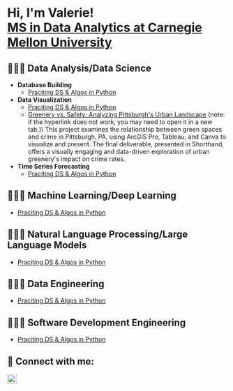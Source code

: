 <h1>Hi, I'm Valerie! <br/><a href="https://www.linkedin.com/in/jiayu-yuan/">MS in Data Analytics at Carnegie Mellon University</a>

<h2>👩🏻‍💻 Data Analysis/Data Science </h2>

- <b>Database Building</b>
  - [Praciting DS & Algos in Python](https://github.com/joshmadakor1/Algorithms-Practice)
- <b>Data Visualization</b>
  - [Praciting DS & Algos in Python](https://github.com/joshmadakor1/Algorithms-Practice)
  - [Greenery vs. Safety: Analyzing Pittsburgh's Urban Landscape](https://preview.shorthand.com/Dd96hojCGLq1rWr6#group-section-Overview-0CBwLOfhK4)
    (note: if the hyperlink does not work, you may need to open it in a new tab.)\\
    This project examines the relationship between green spaces and crime in Pittsburgh, PA, using ArcGIS Pro, Tableau, and Canva to visualize and present. The final deliverable, presented in Shorthand, offers a visually engaging and data-driven exploration of urban greenery's impact on crime rates.
- <b>Time Series Forecasting</b>
  - [Praciting DS & Algos in Python](https://github.com/joshmadakor1/Algorithms-Practice)

<h2>👩🏻‍💻 Machine Learning/Deep Learning </h2>

  - [Praciting DS & Algos in Python](https://github.com/joshmadakor1/Algorithms-Practice)

<h2>👩🏻‍💻 Natural Language Processing/Large Language Models </h2>

  - [Praciting DS & Algos in Python](https://github.com/joshmadakor1/Algorithms-Practice)

<h2>👩🏻‍💻 Data Engineering </h2>

  - [Praciting DS & Algos in Python](https://github.com/joshmadakor1/Algorithms-Practice)

<h2>👩🏻‍💻 Software Development Engineering </h2>

  - [Praciting DS & Algos in Python](https://github.com/joshmadakor1/Algorithms-Practice)

<h2> 🤳 Connect with me:</h2>

[<img align="left" alt="JoshMadakor | LinkedIn" width="22px" src="https://cdn.jsdelivr.net/npm/simple-icons@v3/icons/linkedin.svg" />][linkedin]

[linkedin]: https://www.linkedin.com/in/jiayu-yuan/

<!--
**joshmadakor1/joshmadakor1** is a ✨ _special_ ✨ repository because its `README.md` (this file) appears on your GitHub profile.

Here are some ideas to get you started:

- 🔭 I’m currently working on ...
- 🌱 I’m currently learning ...
- 👯 I’m looking to collaborate on ...
- 🤔 I’m looking for help with ...
- 💬 Ask me about ...
- 📫 How to reach me: ...
- 😄 Pronouns: ...
- ⚡ Fun fact: ...
-->
